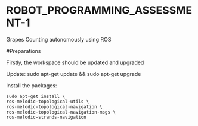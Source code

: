# ROBOT_PROGRAMMING_ASSESSMENT-1
Grapes Counting autonomously using ROS

#Preparations

Firstly, the workspace should be updated and upgraded

Update:   sudo apt-get update && sudo apt-get upgrade

Install the packages:

    sudo apt-get install \
    ros-melodic-topological-utils \
    ros-melodic-topological-navigation \
    ros-melodic-topological-navigation-msgs \
    ros-melodic-strands-navigation
    
